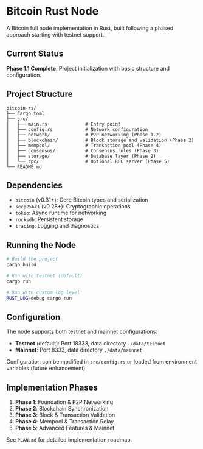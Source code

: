 # Bitcoin Rust Node

A Bitcoin full node implementation in Rust, built following a phased approach starting with testnet support.

## Current Status

**Phase 1.1 Complete**: Project initialization with basic structure and configuration.

## Project Structure

```
bitcoin-rs/
├── Cargo.toml
├── src/
│   ├── main.rs              # Entry point
│   ├── config.rs            # Network configuration
│   ├── network/             # P2P networking (Phase 1.2)
│   ├── blockchain/          # Block storage and validation (Phase 2)
│   ├── mempool/             # Transaction pool (Phase 4)
│   ├── consensus/           # Consensus rules (Phase 3)
│   ├── storage/             # Database layer (Phase 2)
│   └── rpc/                 # Optional RPC server (Phase 5)
└── README.md
```

## Dependencies

- `bitcoin` (v0.31+): Core Bitcoin types and serialization
- `secp256k1` (v0.28+): Cryptographic operations
- `tokio`: Async runtime for networking
- `rocksdb`: Persistent storage
- `tracing`: Logging and diagnostics

## Running the Node

```bash
# Build the project
cargo build

# Run with testnet (default)
cargo run

# Run with custom log level
RUST_LOG=debug cargo run
```

## Configuration

The node supports both testnet and mainnet configurations:

- **Testnet** (default): Port 18333, data directory `./data/testnet`
- **Mainnet**: Port 8333, data directory `./data/mainnet`

Configuration can be modified in `src/config.rs` or loaded from environment variables (future enhancement).

## Implementation Phases

1. **Phase 1**: Foundation & P2P Networking
2. **Phase 2**: Blockchain Synchronization
3. **Phase 3**: Block & Transaction Validation
4. **Phase 4**: Mempool & Transaction Relay
5. **Phase 5**: Advanced Features & Mainnet

See `PLAN.md` for detailed implementation roadmap.
